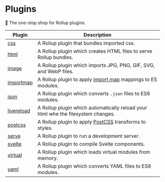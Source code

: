 # Plugins

🍣 The one-stop shop for Rollup plugins.

| Plugin                   | Description                                                                                        |
| ------------------------ | -------------------------------------------------------------------------------------------------- |
| [css](./css)             | A Rollup plugin that bundles imported css.                                                         |
| [html](./html)           | A Rollup plugin which creates HTML files to serve Rollup bundles.                                  |
| [image](./image)         | A Rollup plugin which imports JPG, PNG, GIF, SVG, and WebP files.                                  |
| [importmap](./importmap) | A Rollup plugin to apply [import map](https://github.com/WICG/import-maps) mappings to ES modules. |
| [json](./json)           | A Rollup plugin which converts `.json` files to ES6 modules.                                       |
| [livereload][2]          | A Rollup plugin which automatically reload your html whe the filesystem changes.                   |
| [postcss](./postcss)     | A Rollup plugin to apply [PostCSS](https://github.com/postcss/postcss) transforms to styles.       |
| [serve][1]               | A Rollup plugin to run a development server.                                                       |
| [svelte](./svelte)       | A Rollup plugin to compile Svelte components.                                                      |
| [virtual](./virtual)     | A Rollup plugin which loads virtual modules from memory.                                           |
| [yaml](./yaml)           | A Rollup plugin which converts YAML files to ES6 modules.                                          |

[1]: https://github.com/denyncrawford/deno-rollup-plugin-serve
[2]: https://github.com/denyncrawford/deno-rollup-plugin-livereload